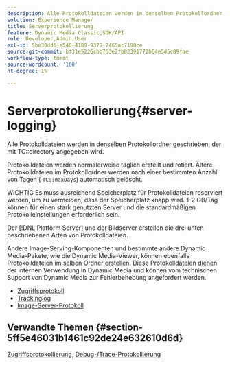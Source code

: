 ```yaml
---
description: Alle Protokolldateien werden in denselben Protokollordner geschrieben, der auch im TC-Verzeichnis angegeben ist.
solution: Experience Manager
title: Serverprotokollierung
feature: Dynamic Media Classic,SDK/API
role: Developer,Admin,User
exl-id: 5be30dd6-e540-4189-9379-7465ac7198ce
source-git-commit: bf31e5226cbb763e2fb82391772b64e5d5c89fae
workflow-type: tm+mt
source-wordcount: '168'
ht-degree: 1%

---
```


# Serverprotokollierung{#server-logging}

Alle Protokolldateien werden in denselben Protokollordner geschrieben, der mit TC::directory angegeben wird.

Protokolldateien werden normalerweise täglich erstellt und rotiert. Ältere Protokolldateien im Protokollordner werden nach einer bestimmten Anzahl von Tagen ( `TC::maxDays`) automatisch gelöscht.

WICHTIG Es muss ausreichend Speicherplatz für Protokolldateien reserviert werden, um zu vermeiden, dass der Speicherplatz knapp wird. 1-2 GB/Tag können für einen stark genutzten Server und die standardmäßigen Protokolleinstellungen erforderlich sein.

Der [!DNL Platform Server] und der Bildserver erstellen die drei unten beschriebenen Arten von Protokolldateien.

Andere Image-Serving-Komponenten und bestimmte andere Dynamic Media-Pakete, wie die Dynamic Media-Viewer, können ebenfalls Protokolldateien im selben Ordner erstellen. Diese Protokolldateien dienen der internen Verwendung in Dynamic Media und können vom technischen Support von Dynamic Media zur Fehlerbehebung angefordert werden.

* [Zugriffsprotokoll](c-access-log.md)
* [Trackinglog](c-trace-log.md)
* [Image-Server-Protokoll](c-image-server-log.md)

## Verwandte Themen {#section-5ff5e46031b1461c92de24e632610d6d}

[Zugriffsprotokollierung](../../../../is-api/image-serving-api-ref/c-configuration-and-administration/c-server-settings/r-access-logging.md#reference-5d175921c12a48a6be7f722517615d0f), [Debug-/Trace-Protokollierung](../../../../is-api/image-serving-api-ref/c-configuration-and-administration/c-server-settings/r-debug-trace-logging.md#reference-4b372f81001849f5b495457da7af8e82)
